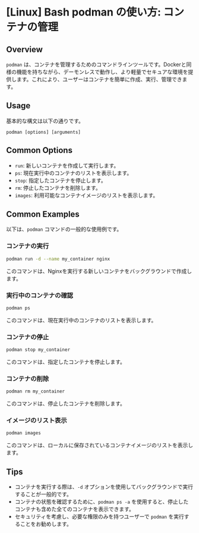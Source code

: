 # [Linux] Bash podman の使い方: コンテナの管理

## Overview
`podman` は、コンテナを管理するためのコマンドラインツールです。Dockerと同様の機能を持ちながら、デーモンレスで動作し、より軽量でセキュアな環境を提供します。これにより、ユーザーはコンテナを簡単に作成、実行、管理できます。

## Usage
基本的な構文は以下の通りです。

```
podman [options] [arguments]
```

## Common Options
- `run`: 新しいコンテナを作成して実行します。
- `ps`: 現在実行中のコンテナのリストを表示します。
- `stop`: 指定したコンテナを停止します。
- `rm`: 停止したコンテナを削除します。
- `images`: 利用可能なコンテナイメージのリストを表示します。

## Common Examples
以下は、`podman` コマンドの一般的な使用例です。

### コンテナの実行
```bash
podman run -d --name my_container nginx
```
このコマンドは、Nginxを実行する新しいコンテナをバックグラウンドで作成します。

### 実行中のコンテナの確認
```bash
podman ps
```
このコマンドは、現在実行中のコンテナのリストを表示します。

### コンテナの停止
```bash
podman stop my_container
```
このコマンドは、指定したコンテナを停止します。

### コンテナの削除
```bash
podman rm my_container
```
このコマンドは、停止したコンテナを削除します。

### イメージのリスト表示
```bash
podman images
```
このコマンドは、ローカルに保存されているコンテナイメージのリストを表示します。

## Tips
- コンテナを実行する際は、`-d` オプションを使用してバックグラウンドで実行することが一般的です。
- コンテナの状態を確認するために、`podman ps -a` を使用すると、停止したコンテナも含めた全てのコンテナを表示できます。
- セキュリティを考慮し、必要な権限のみを持つユーザーで `podman` を実行することをお勧めします。